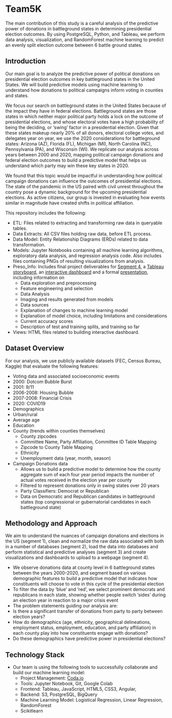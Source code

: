 # Team5K

The main contribution of this study is a careful analysis of the predictive power of donations in battleground states in determining presidential election outcomes. By using PostgreSQL, Python, and Tableau, we perform data analysis, visualization, and RandomForest machine learning to predict an evenly split election outcome between 6 battle ground states.

## Introduction
Our main goal is to analyze the predictive power of political donations on presidential election outcomes in key battleground states in the United States. We will build predictive models using machine learning to understand how donations to political campaigns inform voting in counties and states. 

We focus our search on battleground states in the United States because of the impact they have in federal elections. Battleground states are those states in which neither major political party holds a lock on the outcome of presidential elections, and whose electoral votes have a high probability of being the deciding, or ‘swing’ factor in a presidential election. Given that these states makeup nearly 20% of all donors, electoral college votes, and delegates year on year, we use the 2020 considerations for battleground states: Arizona (AZ), Florida (FL), Michigan (MI), North Carolina (NC), Pennsylvania (PA), and Wisconsin (WI). We replicate our analysis across years between 2000 and 2020, mapping political campaign donations and federal election outcomes to build a predictive model that helps us understand which party may win these key states in 2020.

We found that this topic would be impactful in understanding how political campaign donations can influence the outcomes of presidential elections. The state of the pandemic in the US paired with civil unrest throughout the country pose a dynamic background for the upcoming presidential elections. As active citizens, our group is invested in evaluating how events similar in magnitude have created shifts in political affiliation.

This repository includes the following:
  * ETL: Files related to extracting and transforming raw data in queryable tables. 
  * Data Extracts: All CSV files holding raw data, before ETL process.
  * Data Model: Entity Relationship Diagrams (ERDs) related to data transformation.
  * Models: Jupyter Notebooks containing all machine learning algorithms, exploratory data analysis, and regression analysis code. Also includes files containing PNGs of resulting visualizations from analysis.
  * Preso_Info: Includes final project deliverables for [Segment 4](https://github.com/GodIsLove4U/Team5K/tree/master/final_deliverables), a [Tableau storyboard](https://public.tableau.com/profile/doris.b.cohen#!/vizhome/Team5K-FinalProject/FinalProject?publish=yes), an [interactive dashboard](http://team5k.herokuapp.com/) and a formal [presentation](https://docs.google.com/presentation/d/1ijhyfkdBBYox_7o6rQUraLtBufkcBuDwIpVaxm5wSqs/edit?usp=sharing), including information on
    * Data exploration and preprocessing
    * Feature engineering and selection
    * Data Analysis
    * Imaging and results generated from models
    * Data sources
    * Explanation of changes to machine learning model
    * Explanation of model choice, including limitations and considerations
    * Current accuracy scores
    * Description of test and training splits, and training so far
  * Views: HTML files related to building interactive dashboard.

## Dataset Overview

For our analysis, we use publicly available datasets (FEC, Census Bureau, Kaggle) that evaluate the following features:
* Voting data and associated socioeconomic events
 * 2000: Dotcom Bubble Burst
 * 2001: 9/11
 * 2006-2008: Housing Bubble
 * 2007-2008: Financial Crisis
 * 2020: COVID19
* Demographics
 * Urban/rural
 * Average age
 * Education
 * County (trends within counties themselves)
   * County zipcodes
   * Committee Name, Party Affiliation, Committee ID Table Mapping
   * Zipcode to County Table Mapping
   * Ethnicity
   * Unemployment data (year, month, season)
* Campaign Donations data
   * Allows us to build a predictive model to determine how the county aggregate sum of each four year period impacts the number of actual votes received in the election year per county
   * Filtered to represent donations only in swing states over 20 years
   * Party Classifiers: Democrat or Republican
   * Data on Democratic and Republican candidates in battleground states (top congressional or gubernatorial candidates in each battleground state)
    
## Methodology and Approach
We aim to understand the nuances of campaign donations and elections in the US (segment 1), clean and normalize the raw data associated with both in a number of databases (segment 2), load the data into databases and perform statistical and predictive analyses (segment 3) and create visualizations and dashboards to upload to a webpage (segment 4).
* We observe donations data at county level in 6 battleground states between the years 2000-2020, and segment based on various demographic features to build a predictive model that indicates how constituents will choose to vote in this cycle of the presidential election
* To filter the data by ‘blue’ and ‘red’, we select prominent democrats and republicans in each state, showing whether people switch ‘sides’ during an election year in reaction to a major crisis event
* The problem statements guiding our analysis are:
 * Is there a significant transfer of donations from party to party between election years?
 * How do demographics (age, ethnicity, geographical delineations, employment status, employment, education, and party affiliation) in each county play into how constituents engage with donations?
 * Do these demographics have predictive power in presidential elections?

## Technology Stack
  * Our team is using the following tools to successfully collaborate and build our machine learning model:
    * Project Management: [Coda.io](http://coda.io)
    * Tools: Jupyter Notebook, Git, Google Colab
    * Frontend: Tableau, JavaScript, HTML5, CSS3, Angular, 
    * Backend: S3, PostgreSQL, BigQuery
    * Machine Learning Model: Logistical Regression, Linear Regression, RandomForest
    * Scikitlearn 
